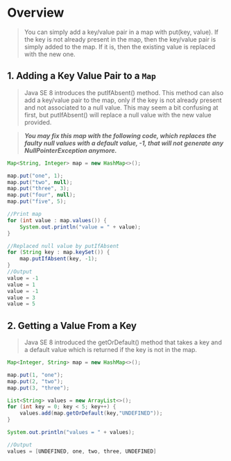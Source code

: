 # Overview
> You can simply add a key/value pair in a map with put(key, value). If the key is not already present in the map, then the key/value pair is simply added to the map. If it is, then the existing value is replaced with the new one.

## 1. Adding a Key Value Pair to a `Map`
> Java SE 8 introduces the putIfAbsent() method. This method can also add a key/value pair to the map, only if the key is not already present and not associated to a null value. This may seem a bit confusing at first, but putIfAbsent() will replace a null value with the new value provided.

> **_You may fix this map with the following code, which replaces the faulty null values with a default value, -1, that will not generate any NullPointerException anymore._**
```java
Map<String, Integer> map = new HashMap<>();

map.put("one", 1);
map.put("two", null);
map.put("three", 3);
map.put("four", null);
map.put("five", 5);

//Print map
for (int value : map.values()) {
    System.out.println("value = " + value);
}

//Replaced null value by putIfAbsent
for (String key : map.keySet()) {
    map.putIfAbsent(key, -1);
}
//Output        
value = -1
value = 1
value = -1
value = 3
value = 5
```

## 2. Getting a Value From a Key
> Java SE 8 introduced the getOrDefault() method that takes a key and a default value which is returned if the key is not in the map.

```java
Map<Integer, String> map = new HashMap<>();

map.put(1, "one");
map.put(2, "two");
map.put(3, "three");

List<String> values = new ArrayList<>();
for (int key = 0; key < 5; key++) {
    values.add(map.getOrDefault(key,"UNDEFINED"));
}

System.out.println("values = " + values);

//Output
values = [UNDEFINED, one, two, three, UNDEFINED]
```

